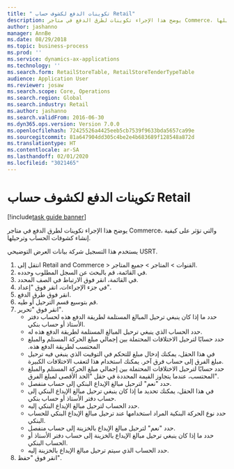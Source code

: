 ```yaml
---
title: " تكوينات الدفع لكشوف حساب Retail"
description: يوضح هذا الإجراء تكوينات لطرق الدفع في متاجر Commerce، والتي تؤثر على كيفية إنشاء كشوفات الحساب وترحيلها.
author: jashanno
manager: AnnBe
ms.date: 08/29/2018
ms.topic: business-process
ms.prod: ''
ms.service: dynamics-ax-applications
ms.technology: ''
ms.search.form: RetailStoreTable, RetailStoreTenderTypeTable
audience: Application User
ms.reviewer: josaw
ms.search.scope: Core, Operations
ms.search.region: Global
ms.search.industry: Retail
ms.author: jashanno
ms.search.validFrom: 2016-06-30
ms.dyn365.ops.version: Version 7.0.0
ms.openlocfilehash: 72425526a4425eeb5cb7539f9633bda5657ca99e
ms.sourcegitcommit: 81a647904dd305c4be2e4b683689f128548a872d
ms.translationtype: HT
ms.contentlocale: ar-SA
ms.lasthandoff: 02/01/2020
ms.locfileid: "3021465"
---
```

# <a name="payment-configurations-for-retail-statements"></a> تكوينات الدفع لكشوف حساب Retail

[!include[task guide banner](../includes/task-guide-banner.md)]

يوضح هذا الإجراء تكوينات لطرق الدفع في متاجر Commerce، والتي تؤثر على كيفية إنشاء كشوفات الحساب وترحيلها.

يستخدم هذا التسجيل شركة بيانات العرض التوضيحي USRT.

1. انتقل إلى Retail and Commerce > القنوات > المتاجر > جميع المتاجر.
2. في القائمة، قم بالبحث عن السجل المطلوب وحدده.
3. في القائمة، انقر فوق الارتباط في الصف المحدد.
4. في جزء الإجراءات، انقر فوق "إعداد".
5. انقر فوق طرق الدفع.
6. قم بتوسيع قسم الترحيل أو طيه.
7. انقر فوق "تحرير".
    * حدد ما إذا كان ينبغي ترحيل المبالغ المستلمة لطريقة الدفع هذه لحساب دفتر الأستاذ أو حساب بنكي.  
    * حدد الحساب الذي ينبغي ترحيل المبالغ المستلمة لطريقة الدفع هذه له.  
    * حدد حسابًا لترحيل الاختلافات المحتملة بين ‏‫إجمالي مبلغ الحركة المستلم والمبلغ المحتسب لطريقة الدفع هذه.  
    * في هذا الحقل، يمكنك إدخال مبلغ للتحكم في التوقيت الذي ينبغي فيه ترحيل مبلغ الفرق إلى حساب فرق آخر. يمكنك استخدام هذا لتعقب الاختلافات الكبيرة.  
    * حدد حسابًا لترحيل الاختلافات المحتملة بين إجمالي مبلغ الحركة المستلم والمبلغ المحتسب، عندما يتجاوز القيمة المحددة في حقل "الحد الأقصى لمبلغ الفرق".  
    * حدد "نعم" لترحيل مبالغ الإيداع البنكي إلى حساب منفصل.  
    * في هذا الحقل، يمكنك تحديد ما إذا كان ينبغي ترحيل مبالغ الإيداع البنكي إلى حساب دفتر الأستاذ أو حساب بنكي.  
    * حدد الحساب لترحيل مبالغ الإيداع البنكي إليه.  
    * حدد نوع الحركة البنكية المراد استخدامها عند ترحيل مبالغ الإيداع البنكي للحساب البنكي.  
    * حدد "نعم" لترحيل مبالغ الإيداع بالخزينة إلى حساب منفصل.  
    * حدد ما إذا كان ينبغي ترحيل مبالغ الإيداع بالخزينة إلى حساب دفتر الأستاذ أو الحساب البنكي.  
    * حدد الحساب الذي سيتم ترحيل مبالغ الإيداع بالخزينة إليه.  
8. انقر فوق "حفظ".


